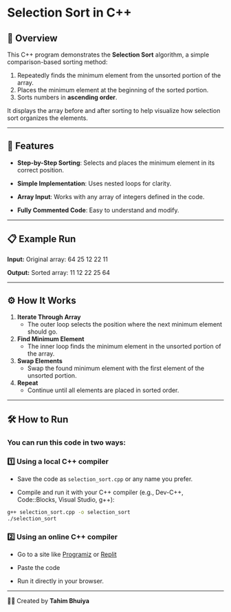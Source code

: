 # Selection Sort in C++

## 📌 Overview

This C++ program demonstrates the **Selection Sort** algorithm, a simple comparison-based sorting method:

1. Repeatedly finds the minimum element from the unsorted portion of the array.
2. Places the minimum element at the beginning of the sorted portion.
3. Sorts numbers in **ascending order**.

It displays the array before and after sorting to help visualize how selection sort organizes the elements.

---

## 🔧 Features

- **Step-by-Step Sorting**: Selects and places the minimum element in its correct position.

- **Simple Implementation**: Uses nested loops for clarity.

- **Array Input**: Works with any array of integers defined in the code.

- **Fully Commented Code**: Easy to understand and modify.

---

## 📋 Example Run

**Input:**
Original array:
64 25 12 22 11

**Output:**
Sorted array:
11 12 22 25 64

---

## ⚙ How It Works

1. **Iterate Through Array**
   - The outer loop selects the position where the next minimum element should go.
2. **Find Minimum Element**
   - The inner loop finds the minimum element in the unsorted portion of the array.
3. **Swap Elements**
   - Swap the found minimum element with the first element of the unsorted portion.
4. **Repeat**
   - Continue until all elements are placed in sorted order.

---

## 🛠 How to Run

### You can run this code in two ways:

### 1️⃣ Using a local C++ compiler

- Save the code as `selection_sort.cpp` or any name you prefer.

- Compile and run it with your C++ compiler (e.g., Dev-C++, Code::Blocks, Visual Studio, g++):

```bash
g++ selection_sort.cpp -o selection_sort
./selection_sort
```

### 2️⃣ Using an online C++ compiler

- Go to a site like [Programiz](https://www.programiz.com/cpp-programming/online-compiler) or [Replit](https://replit.com/languages/cpp)

* Paste the code

* Run it directly in your browser.

---

👨‍💻 Created by **Tahim Bhuiya**
